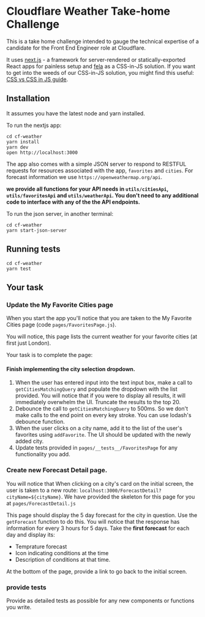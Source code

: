 # Cloudflare Weather Take-home Challenge

This is a take home challenge intended to gauge the technical expertise of a candidate for the Front End Engineer role at Cloudflare.

It uses
[next.js](https://github.com/zeit/next.js/) - a framework for server-rendered or
statically-exported React apps for painless setup and
[fela](https://github.com/rofrischmann/fela) as a CSS-in-JS solution. If you want to get into the weeds of our CSS-in-JS solution, you might
find this useful:
[CSS vs CSS in JS guide](https://github.com/tajo/fela-workshop).


## Installation

It assumes you have the latest node and yarn installed.

To run the nextjs app:
```
cd cf-weather
yarn install
yarn dev
open http://localhost:3000
```

The app also comes with a simple JSON server to respond to RESTFUL requests for resources associated with the app, `favorites` and `cities`. For forecast information we use `https://openweathermap.org/api`.

<b>we provide all functions for your API needs in `utils/citiesApi`, `utils/favoritesApi` and `utils/weatherApi`. You don't need to any additional code to interface with any of the the API endpoints.</b>

To run the json server, in another terminal:
```
cd cf-weather
yarn start-json-server
```

## Running tests
```
cd cf-weather
yarn test
```

## Your task

### Update the My Favorite Cities page
When you start the app you'll notice that you are taken to the My Favorite Cities page (code `pages/FavoritesPage.js`).

You will notice, this page lists the current weather for your favorite cities (at first just London).

Your task is to complete the page:
#### Finish implementing the city selection dropdown.
1. When the user has entered input into the text input box, make a call to `getCitiesMatchingQuery` and populate the dropdown with the list provided. You will notice that if you were to display all results, it will immediately overwhelm the UI. Truncate the results to the top 20.
2. Debounce the call to `getCitiesMatchingQuery` to 500ms. So we don't make calls to the end point on every key stroke. You can use lodash's debounce function.
3. When the user clicks on a city name, add it to the list of the user's favorites using `addFavorite`. The UI should be updated with the newly added city.
4. Update tests provided in `pages/__tests__/FavoritesPage` for any functionality you add.

### Create new Forecast Detail page.
You will notice that When clicking on a city's card on the initial screen, the user is taken to a new route: `localhost:3000/ForecastDetail?cityName=${cityName}`. We have provided the skeleton for this page for you at `pages/ForecastDetail.js`

This page should display the 5 day forecast for the city in question. Use the `getForecast` function to do this.
You will notice that the response has information for every 3 hours for 5 days. Take the <b>first forecast</b> for each day and display its:
* Temprature forecast
* Icon indicating conditions at the time
* Description of conditions at that time.

At the bottom of the page, provide a link to go back to the initial screen.



### provide tests
Provide as detailed tests as possible for any new components or functions you write.
